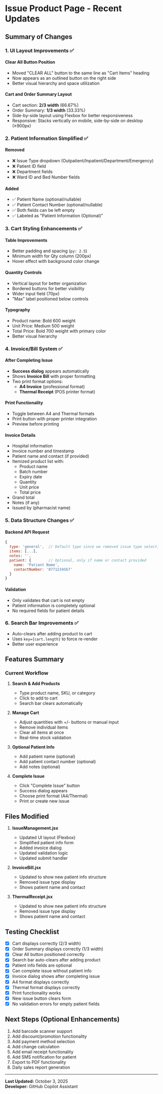 # Issue Product Page - Recent Updates

## Summary of Changes

### 1. **UI Layout Improvements** ✅

#### Clear All Button Position
- Moved "CLEAR ALL" button to the same line as "Cart Items" heading
- Now appears as an outlined button on the right side
- Better visual hierarchy and space utilization

#### Cart and Order Summary Layout
- Cart section: **2/3 width** (66.67%)
- Order Summary: **1/3 width** (33.33%)
- Side-by-side layout using Flexbox for better responsiveness
- Responsive: Stacks vertically on mobile, side-by-side on desktop (≥900px)

### 2. **Patient Information Simplified** ✅

#### Removed
- ❌ Issue Type dropdown (Outpatient/Inpatient/Department/Emergency)
- ❌ Patient ID field
- ❌ Department fields
- ❌ Ward ID and Bed Number fields

#### Added
- ✅ Patient Name (optional/nullable)
- ✅ Patient Contact Number (optional/nullable)
- ✅ Both fields can be left empty
- ✅ Labeled as "Patient Information (Optional)"

### 3. **Cart Styling Enhancements** ✅

#### Table Improvements
- Better padding and spacing (`py: 2.5`)
- Minimum width for Qty column (200px)
- Hover effect with background color change

#### Quantity Controls
- Vertical layout for better organization
- Bordered buttons for better visibility
- Wider input field (70px)
- "Max" label positioned below controls

#### Typography
- Product name: Bold 600 weight
- Unit Price: Medium 500 weight
- Total Price: Bold 700 weight with primary color
- Better visual hierarchy

### 4. **Invoice/Bill System** ✅

#### After Completing Issue
- **Success dialog** appears automatically
- Shows **Invoice Bill** with proper formatting
- Two print format options:
  - **A4 Invoice** (professional format)
  - **Thermal Receipt** (POS printer format)

#### Print Functionality
- Toggle between A4 and Thermal formats
- Print button with proper printer integration
- Preview before printing

#### Invoice Details
- Hospital information
- Invoice number and timestamp
- Patient name and contact (if provided)
- Itemized product list with:
  - Product name
  - Batch number
  - Expiry date
  - Quantity
  - Unit price
  - Total price
- Grand total
- Notes (if any)
- Issued by (pharmacist name)

### 5. **Data Structure Changes** ✅

#### Backend API Request
```javascript
{
  type: 'general',  // Default type since we removed issue type selection
  items: [...],
  notes: '',
  patient: {        // Optional, only if name or contact provided
    name: 'Patient Name',
    contactNumber: '0771234567'
  }
}
```

#### Validation
- Only validates that cart is not empty
- Patient information is completely optional
- No required fields for patient details

### 6. **Search Bar Improvements** ✅

- Auto-clears after adding product to cart
- Uses `key={cart.length}` to force re-render
- Better user experience

## Features Summary

### Current Workflow
1. **Search & Add Products**
   - Type product name, SKU, or category
   - Click to add to cart
   - Search bar clears automatically

2. **Manage Cart**
   - Adjust quantities with +/- buttons or manual input
   - Remove individual items
   - Clear all items at once
   - Real-time stock validation

3. **Optional Patient Info**
   - Add patient name (optional)
   - Add patient contact number (optional)
   - Add notes (optional)

4. **Complete Issue**
   - Click "Complete Issue" button
   - Success dialog appears
   - Choose print format (A4/Thermal)
   - Print or create new issue

## Files Modified

1. **IssueManagement.jsx**
   - Updated UI layout (Flexbox)
   - Simplified patient info form
   - Added invoice dialog
   - Updated validation logic
   - Updated submit handler

2. **InvoiceBill.jsx**
   - Updated to show new patient info structure
   - Removed issue type display
   - Shows patient name and contact

3. **ThermalReceipt.jsx**
   - Updated to show new patient info structure
   - Removed issue type display
   - Shows patient name and contact

## Testing Checklist

- [x] Cart displays correctly (2/3 width)
- [x] Order Summary displays correctly (1/3 width)
- [x] Clear All button positioned correctly
- [x] Search bar auto-clears after adding product
- [x] Patient info fields are optional
- [x] Can complete issue without patient info
- [x] Invoice dialog shows after completing issue
- [x] A4 format displays correctly
- [x] Thermal format displays correctly
- [x] Print functionality works
- [x] New issue button clears form
- [x] No validation errors for empty patient fields

## Next Steps (Optional Enhancements)

1. Add barcode scanner support
2. Add discount/promotion functionality
3. Add payment method selection
4. Add change calculation
5. Add email receipt functionality
6. Add SMS notification for patient
7. Export to PDF functionality
8. Daily sales report generation

---

**Last Updated:** October 3, 2025  
**Developer:** GitHub Copilot Assistant

